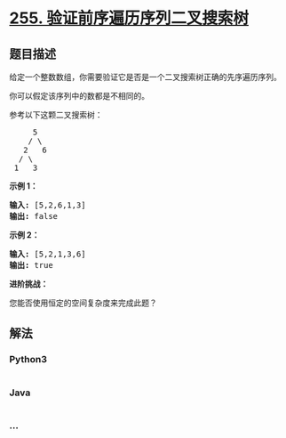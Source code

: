 # [255. 验证前序遍历序列二叉搜索树](https://leetcode-cn.com/problems/verify-preorder-sequence-in-binary-search-tree)



## 题目描述

<!-- 这里写题目描述 -->

<p>给定一个整数数组，你需要验证它是否是一个二叉搜索树正确的先序遍历序列。</p>

<p>你可以假定该序列中的数都是不相同的。</p>

<p>参考以下这颗二叉搜索树：</p>

<pre>     5
    / \
   2   6
  / \
 1   3</pre>

<p><strong>示例 1：</strong></p>

<pre><strong>输入: </strong>[5,2,6,1,3]
<strong>输出: </strong>false</pre>

<p><strong>示例 2：</strong></p>

<pre><strong>输入: </strong>[5,2,1,3,6]
<strong>输出: </strong>true</pre>

<p><strong>进阶挑战：</strong></p>

<p>您能否使用恒定的空间复杂度来完成此题？</p>


## 解法

<!-- 这里可写通用的实现逻辑 -->

<!-- tabs:start -->

### **Python3**

<!-- 这里可写当前语言的特殊实现逻辑 -->

```python

```

### **Java**

<!-- 这里可写当前语言的特殊实现逻辑 -->

```java

```

### **...**

```

```

<!-- tabs:end -->

